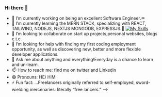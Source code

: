 ### Hi there 👋
- 🔭 I’m currently working on being an excellent Software Engineer.:aquarius:
- 🌱 I’m currently learning the MERN STACK, specializing with REACT, TAILWIND, NODEJS, NEXTJS MONGODB, EXPRESSJS.:school:
 [![My Skills](https://skills.thijs.gg/icons?i=react,tailwind,html,css,nodejs,js,mongodb&theme=light)](https://skills.thijs.gg)
- 👯 I’m looking to collaborate on start up projects,personal websites, blogs e.t.c.
- 🤔 I’m looking for help with finding my first coding employment opportunity, as well as discovering new, better and more flexible developer applications.
- 💬 Ask me about anything and everything!Everyday is a chance to learn and un-learn.
- 📫 How to reach me: find me on twitter and Linkedin
- 😄 Pronouns: HE/ HIM
- ⚡ Fun fact: ...Freelancers originally referred to self-employed, sword-wielding mercenaries: literally “free lancers.”
-->
